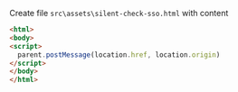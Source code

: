 Create file `src\assets\silent-check-sso.html` with content

```html
<html>
<body>
<script>
  parent.postMessage(location.href, location.origin)
</script>
</body>
</html>
```